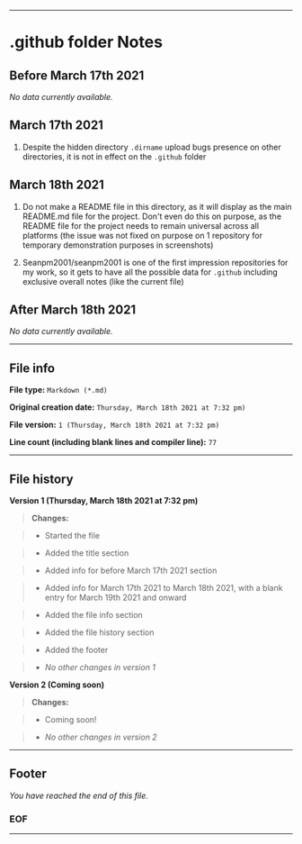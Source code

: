 
***

# .github folder Notes

## Before March 17th 2021

_No data currently available._

## March 17th 2021

1. Despite the hidden directory `.dirname` upload bugs presence on other directories, it is not in effect on the `.github` folder

## March 18th 2021

1. Do not make a README file in this directory, as it will display as the main README.md file for the project. Don't even do this on purpose, as the README file for the project needs to remain universal across all platforms (the issue was not fixed on purpose on 1 repository for temporary demonstration purposes in screenshots)

2. Seanpm2001/seanpm2001 is one of the first impression repositories for my work, so it gets to have all the possible data for `.github` including exclusive overall notes (like the current file)

## After March 18th 2021

_No data currently available._

***

## File info

**File type:** `Markdown (*.md)`

**Original creation date:** `Thursday, March 18th 2021 at 7:32 pm)`

**File version:** `1 (Thursday, March 18th 2021 at 7:32 pm)`

**Line count (including blank lines and compiler line):** `77`

***

## File history

**Version 1 (Thursday, March 18th 2021 at 7:32 pm)**

> **Changes:**

> * Started the file

> * Added the title section

> * Added info for before March 17th 2021 section

> * Added info for March 17th 2021 to March 18th 2021, with a blank entry for March 19th 2021 and onward

> * Added the file info section

> * Added the file history section

> * Added the footer

> * _No other changes in version 1_

**Version 2 (Coming soon)**

> **Changes:**

> * Coming soon!

> * _No other changes in version 2_

***

## Footer

_You have reached the end of this file._

### EOF

***

